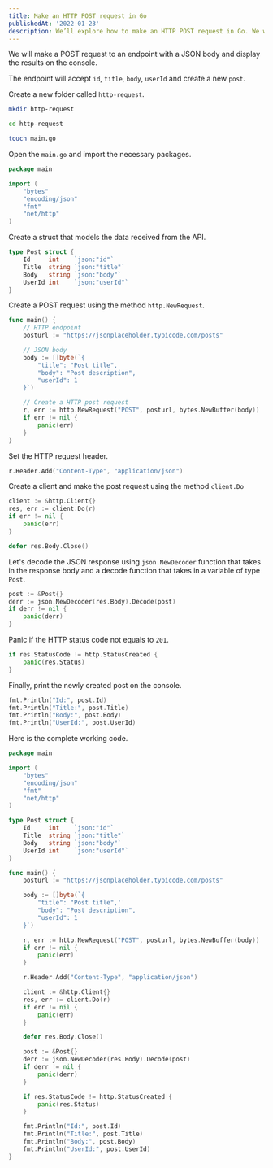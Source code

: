 ```yaml
---
title: Make an HTTP POST request in Go
publishedAt: '2022-01-23'
description: We’ll explore how to make an HTTP POST request in Go. We will make a POST request to an endpoint with a JSON body and display the results on the console.
---
```


We will make a POST request to an endpoint with a JSON body and display the results on the console.

The endpoint will accept `id`, `title`, `body`, `userId` and create a new `post`.

Create a new folder called `http-request`.

```bash
mkdir http-request

cd http-request

touch main.go
```

Open the `main.go` and import the necessary packages.

```go
package main

import (
	"bytes"
	"encoding/json"
	"fmt"
	"net/http"
)
```

Create a struct that models the data received from the API.

```go
type Post struct {
	Id     int    `json:"id"`
	Title  string `json:"title"`
	Body   string `json:"body"`
	UserId int    `json:"userId"`
}
```

Create a POST request using the method `http.NewRequest`.

```go
func main() {
    // HTTP endpoint
	posturl := "https://jsonplaceholder.typicode.com/posts"

    // JSON body
	body := []byte(`{
		"title": "Post title",
		"body": "Post description",
		"userId": 1
	}`)

    // Create a HTTP post request
	r, err := http.NewRequest("POST", posturl, bytes.NewBuffer(body))
	if err != nil {
		panic(err)
	}
}
```

Set the HTTP request header.

```go
r.Header.Add("Content-Type", "application/json")
```

Create a client and make the post request using the method `client.Do`

```go
client := &http.Client{}
res, err := client.Do(r)
if err != nil {
	panic(err)
}

defer res.Body.Close()
```

Let's decode the JSON response using `json.NewDecoder` function that takes in the response body and a decode function that takes in a variable of type `Post`.

```go
post := &Post{}
derr := json.NewDecoder(res.Body).Decode(post)
if derr != nil {
	panic(derr)
}
```

Panic if the HTTP status code not equals to `201`.

```go
if res.StatusCode != http.StatusCreated {
	panic(res.Status)
}
```

Finally, print the newly created post on the console.

```go
fmt.Println("Id:", post.Id)
fmt.Println("Title:", post.Title)
fmt.Println("Body:", post.Body)
fmt.Println("UserId:", post.UserId)
```

Here is the complete working code.

```go
package main

import (
	"bytes"
	"encoding/json"
	"fmt"
	"net/http"
)

type Post struct {
	Id     int    `json:"id"`
	Title  string `json:"title"`
	Body   string `json:"body"`
	UserId int    `json:"userId"`
}

func main() {
	posturl := "https://jsonplaceholder.typicode.com/posts"

	body := []byte(`{
		"title": "Post title",''
		"body": "Post description",
		"userId": 1
	}`)

	r, err := http.NewRequest("POST", posturl, bytes.NewBuffer(body))
	if err != nil {
		panic(err)
	}

	r.Header.Add("Content-Type", "application/json")

	client := &http.Client{}
	res, err := client.Do(r)
	if err != nil {
		panic(err)
	}

	defer res.Body.Close()

	post := &Post{}
	derr := json.NewDecoder(res.Body).Decode(post)
	if derr != nil {
		panic(derr)
	}

	if res.StatusCode != http.StatusCreated {
		panic(res.Status)
	}

	fmt.Println("Id:", post.Id)
	fmt.Println("Title:", post.Title)
	fmt.Println("Body:", post.Body)
	fmt.Println("UserId:", post.UserId)
}
```
